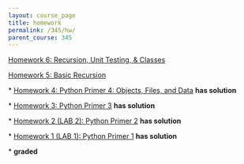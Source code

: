 ```yaml
---
layout: course_page
title: homework
permalink: /345/hw/
parent_course: 345
---
```


[Homework 6: Recursion, Unit Testing, & Classes](/345/hw6)

[Homework 5: Basic Recursion](/345/hw5)

\*  [Homework 4: Python Primer 4: Objects, Files, and Data](/345/hw4) **has solution** 

\*  [Homework 3: Python Primer 3](/345/hw3) **has solution** 

\*  [Homework 2 (LAB 2): Python Primer 2](/345/hw2) **has solution**

\*  [Homework 1 (LAB 1): Python Primer 1](/345/hw1/) **has solution**


\* **graded**
